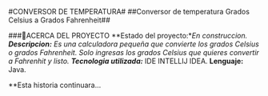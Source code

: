#CONVERSOR DE TEMPERATURA#
##Conversor de temperatura Grados Celsius a Grados Fahrenheit##

###🌟ACERCA DEL PROYECTO
**Estado del proyecto:**En construccion.
**Descripcion:** Es una calculadora pequeña que convierte los grados Celsius o grados Fahrenheit. Solo ingresas los grados Celsius que quieres convertir a Fahrenhit y listo.
**Tecnologia utilizada:*** IDE INTELLIJ IDEA.
**Lenguaje:** Java.

**Esta historia continuara...
